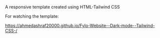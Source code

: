 A responsive template created using HTML-Tailwind CSS

For watching the template:

https://ahmedashraf20000.github.io/Fylo-Website--Dark-mode--Tailwind-CSS-/
